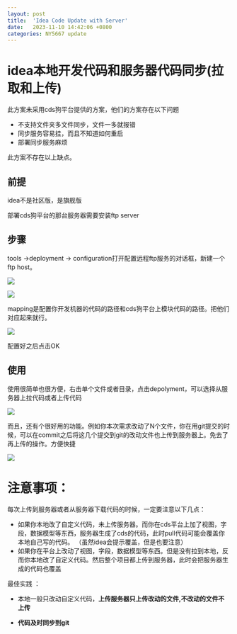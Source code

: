```yaml
---
layout: post
title:  'Idea Code Update with Server'
date:   2023-11-10 14:42:06 +0800
categories: NY5667 update
---
```


# idea本地开发代码和服务器代码同步(拉取和上传)

此方案未采用cds狗平台提供的方案，他们的方案存在以下问题 



* 不支持文件夹多文件同步，文件一多就报错
* 同步服务容易挂，而且不知道如何重启 
* 部署同步服务麻烦 



此方案不存在以上缺点。

## 前提

 idea不是社区版，是旗舰版

部署cds狗平台的那台服务器需要安装ftp server 

## 步骤

tools ->deployment -> configuration打开配置远程ftp服务的对话框，新建一个ftp host。

![](https://cdn.jsdelivr.net/gh/NY5667/cdn/images/微信图片_20231110143545.png)



![](https://cdn.jsdelivr.net/gh/NY5667/cdn/images/微信图片_20231110143641.png)

mapping是配置你开发机器的代码的路径和cds狗平台上模块代码的路径。把他们对应起来就行。

![](https://cdn.jsdelivr.net/gh/NY5667/cdn/images/微信图片_20231110143646.png)

配置好之后点击OK



## 使用

使用很简单也很方便，右击单个文件或者目录，点击depolyment，可以选择从服务器上拉代码或者上传代码

![](https://cdn.jsdelivr.net/gh/NY5667/cdn/images/微信图片_20231110143650.png)



而且，还有个很好用的功能。例如你本次需求改动了N个文件，你在用git提交的时候，可以在commit之后将这几个提交到git的改动文件也上传到服务器上。免去了再上传的操作。方便快捷

![](https://cdn.jsdelivr.net/gh/NY5667/cdn/images/微信图片_20231110143653.png)



# 注意事项：

每次上传到服务器或者从服务器下载代码的时候，一定要注意以下几点：



* 如果你本地改了自定义代码，未上传服务器。而你在cds平台上加了视图，字段，数据模型等东西，服务器生成了cds的代码，此时pull代码可能会覆盖你本地自己写的代码。 （虽然idea会提示覆盖，但是也要注意） 
* 如果你在平台上改动了视图，字段，数据模型等东西。但是没有拉到本地，反而你本地改了自定义代码。然后整个项目都上传到服务器，此时会把服务器生成的代码也覆盖



最佳实践 ： 

* 本地一般只改动自定义代码，**上传服务器只上传改动的文件,不改动的文件不上传**

* **代码及时同步到git**   
